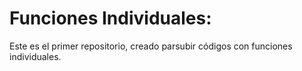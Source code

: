 # Funciones Individuales:
Este es el primer repositorio, creado parsubir códigos con funciones individuales.

